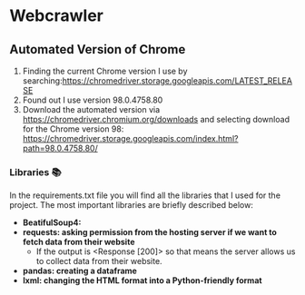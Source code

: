 # Webcrawler

## Automated Version of Chrome
1. Finding the current Chrome version I use by searching:https://chromedriver.storage.googleapis.com/LATEST_RELEASE
2. Found out I use version 98.0.4758.80
3. Download the automated version via https://chromedriver.chromium.org/downloads and selecting download for the Chrome version 98: https://chromedriver.storage.googleapis.com/index.html?path=98.0.4758.80/


### Libraries 📚
In the requirements.txt file you will find all the libraries that I used for the project. The most important libraries are briefly described below:
- **BeatifulSoup4:** 
- **requests: asking permission from the hosting server if we want to fetch data from their website**
  - If the output is <Response [200]> so that means the server allows us to collect data from their website. 
- **pandas: creating a dataframe**
- **lxml: changing the HTML format into a Python-friendly format**


